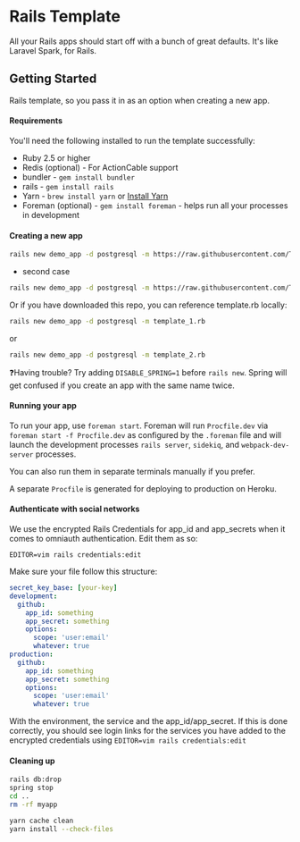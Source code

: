 

# Rails Template

All your Rails apps should start off with a bunch of great defaults. It's like Laravel Spark, for Rails.


## Getting Started

Rails template, so you pass it in as an option when creating a new app.

#### Requirements

You'll need the following installed to run the template successfully:

* Ruby 2.5 or higher
* Redis (optional) - For ActionCable support
* bundler - `gem install bundler`
* rails - `gem install rails`
* Yarn - `brew install yarn` or [Install Yarn](https://yarnpkg.com/en/docs/install)
* Foreman (optional) - `gem install foreman` - helps run all your
  processes in development

#### Creating a new app

```bash
rails new demo_app -d postgresql -m https://raw.githubusercontent.com/Tinix/rails_templates/master/template_1.rb
```

* second case


```bash
rails new demo_app -d postgresql -m https://raw.githubusercontent.com/Tinix/rails_templates/master/template_2.rb
```

Or if you have downloaded this repo, you can reference template.rb locally:

```bash
rails new demo_app -d postgresql -m template_1.rb
```
or 

```bash
rails new demo_app -d postgresql -m template_2.rb
```

❓Having trouble? Try adding `DISABLE_SPRING=1` before `rails new`. Spring will get confused if you create an app with the same name twice.

#### Running your app

To run your app, use `foreman start`. Foreman will run `Procfile.dev` via `foreman start -f Procfile.dev` as configured by the `.foreman` file and will launch the development processes `rails server`, `sidekiq`, and `webpack-dev-server` processes. 

You can also run them in separate terminals manually if you prefer.

A separate `Procfile` is generated for deploying to production on Heroku.

#### Authenticate with social networks

We use the encrypted Rails Credentials for app_id and app_secrets when it comes to omniauth authentication. Edit them as so:

```
EDITOR=vim rails credentials:edit
```

Make sure your file follow this structure:

```yml
secret_key_base: [your-key]
development:
  github:
    app_id: something
    app_secret: something
    options:
      scope: 'user:email'
      whatever: true
production:
  github:
    app_id: something
    app_secret: something
    options:
      scope: 'user:email'
      whatever: true
```

With the environment, the service and the app_id/app_secret. If this is done correctly, you should see login links
for the services you have added to the encrypted credentials using `EDITOR=vim rails credentials:edit`

#### Cleaning up

```bash
rails db:drop
spring stop
cd ..
rm -rf myapp
```

```bash
yarn cache clean
yarn install --check-files
```

